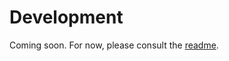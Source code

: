# Development

Coming soon. For now, please consult the [readme](https://github.com/arbeitsgruppe-digitale-altnordistik/mimir#readme).
